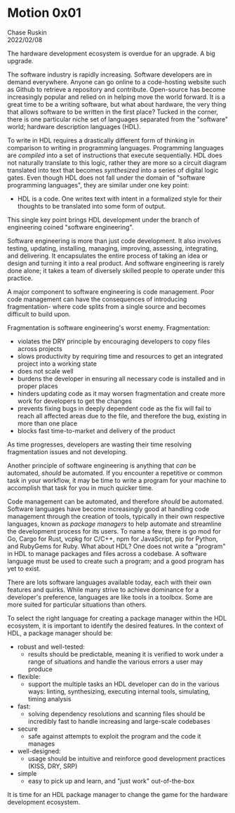 Motion 0x01
===========
Chase Ruskin  
2022/02/08  

The hardware development ecosystem is overdue for an upgrade. A big upgrade.

The software industry is rapidly increasing. Software developers are in demand everywhere. Anyone can go online to a code-hosting website such as Github to retrieve a repository and contribute. Open-source has become increasingly popular and relied on in helping move the world forward. It is a great time to be a writing software, but what about hardware, the very thing that allows software to be written in the first place? Tucked in the corner, there is one particular niche set of languages separated from the "software" world; hardware description languages (HDL).

To write in HDL requires a drastically different form of thinking in comparison to writing in programming languages. Programming languages are _compiled_ into a set of instructions that execute sequentially. HDL does not naturally translate to this logic, rather they are more so a circuit diagram translated into text that becomes _synthesized_ into a series of digital logic gates. Even though HDL does not fall under the domain of "software programming languages", they are similar under one key point:

* HDL is a code. One writes text with intent in a formalized style for their thoughts to be translated into some form of output.

This single key point brings HDL development under the branch of engineering coined "software engineering".

Software engineering is more than just code development. It also involves testing, updating, installing, managing, improving, assessing, integrating, and delivering. It encapsulates the entire process of taking an idea or design and turning it into a real product. And software engineering is rarely done alone; it takes a team of diversely skilled people to operate under this practice.

A major component to software engineering is code management. Poor code management can have the consequences of introducing fragmentation- where code splits from a single source and becomes difficult to build upon.

Fragmentation is software engineering's worst enemy. Fragmentation:
- violates the DRY principle by encouraging developers to copy files across projects
- slows productivity by requiring time and resources to get an integrated project into a working state
- does not scale well
- burdens the developer in ensuring all necessary code is installed and in proper places
- hinders updating code as it may worsen fragmentation and create more work for developers to get the changes
- prevents fixing bugs in deeply dependent code as the fix will fail to reach all affected areas due to the file, and therefore the bug, existing in more than one place
- blocks fast time-to-market and delivery of the product

As time progresses, developers are wasting their time resolving fragmentation issues and not developing.

Another principle of software engineering is anything that _can_ be automated, _should_ be automated. If you encounter a repetitive or common task in your workflow, it may be time to write a program for your machine to accomplish that task for you in much quicker time. 

Code management can be automated, and therefore _should_ be automated. Software languages have become increasingly good at handling code management through the creation of tools, typically in their own respective languages, known as _package managers_ to help automate and streamline the development process for its users. To name a few, there is go mod for Go, Cargo for Rust, vcpkg for C/C++, npm for JavaScript, pip for Python, and RubyGems for Ruby. What about HDL? One does not write a "program" in HDL to manage packages and files across a codebase. A software language must be used to create such a program; and a good program has yet to exist.

There are lots software languages available today, each with their own features and quirks. While many strive to achieve dominance for a developer's preference, languages are like tools in a toolbox. Some are more suited for particular situations than others.

To select the right language for creating a package manager  within the HDL ecosystem, it is important to identify the desired features. In the context of HDL, a package manager should be:

- robust and well-tested: 
    * results should be predictable, meaning it is verified to work under a range of situations and handle the various errors a user may produce
- flexible: 
    * support the multiple tasks an HDL developer can do in the various ways: linting, synthesizing, executing internal tools, simulating, timing analysis
- fast: 
    * solving dependency resolutions and scanning files should be incredibly fast to handle increasing and large-scale codebases
- secure
    * safe against attempts to exploit the program and the code it manages
- well-designed:
    * usage should be intuitive and reinforce good development practices (KISS, DRY, SRP)
- simple
    * easy to pick up and learn, and "just work" out-of-the-box

 It is time for an HDL package manager to change the game for the hardware development ecosystem.